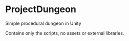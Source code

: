 # ProjectDungeon
Simple procedural dungeon in Unity

Contains only the scripts, no assets or external libraries.
